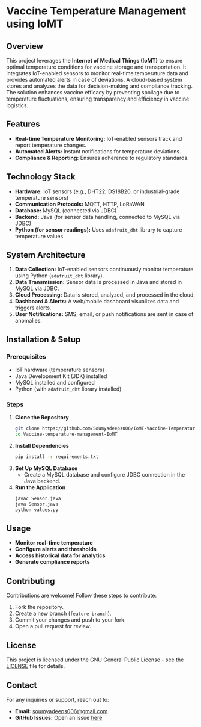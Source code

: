 # Vaccine Temperature Management using IoMT

## Overview
This project leverages the **Internet of Medical Things (IoMT)** to ensure optimal temperature conditions for vaccine storage and transportation. It integrates IoT-enabled sensors to monitor real-time temperature data and provides automated alerts in case of deviations. A cloud-based system stores and analyzes the data for decision-making and compliance tracking. The solution enhances vaccine efficacy by preventing spoilage due to temperature fluctuations, ensuring transparency and efficiency in vaccine logistics.

## Features
- **Real-time Temperature Monitoring:** IoT-enabled sensors track and report temperature changes.
- **Automated Alerts:** Instant notifications for temperature deviations.
- **Compliance & Reporting:** Ensures adherence to regulatory standards.

## Technology Stack
- **Hardware:** IoT sensors (e.g., DHT22, DS18B20, or industrial-grade temperature sensors)
- **Communication Protocols:** MQTT, HTTP, LoRaWAN
- **Database:** MySQL (connected via JDBC)
- **Backend:** Java (for sensor data handling, connected to MySQL via JDBC)
- **Python (for sensor readings):** Uses `adafruit_dht` library to capture temperature values

## System Architecture
1. **Data Collection:** IoT-enabled sensors continuously monitor temperature using Python (`adafruit_dht` library).
2. **Data Transmission:** Sensor data is processed in Java and stored in MySQL via JDBC.
3. **Cloud Processing:** Data is stored, analyzed, and processed in the cloud.
4. **Dashboard & Alerts:** A web/mobile dashboard visualizes data and triggers alerts.
5. **User Notifications:** SMS, email, or push notifications are sent in case of anomalies.

## Installation & Setup
### Prerequisites
- IoT hardware (temperature sensors)
- Java Development Kit (JDK) installed
- MySQL installed and configured
- Python (with `adafruit_dht` library installed)

### Steps
1. **Clone the Repository**
   ```sh
   git clone https://github.com/Soumyadeeps006/IoMT-Vaccine-Temperature-Monitoring.git
   cd Vaccine-temperature-management-IoMT
   ```
2. **Install Dependencies**
   ```sh
   pip install -r requirements.txt
   ```
3. **Set Up MySQL Database**
   - Create a MySQL database and configure JDBC connection in the Java backend.
4. **Run the Application**
   ```sh
   javac Sensor.java
   java Sensor.java
   python values.py
   ```

## Usage
- **Monitor real-time temperature**
- **Configure alerts and thresholds**
- **Access historical data for analytics**
- **Generate compliance reports**

## Contributing
Contributions are welcome! Follow these steps to contribute:
1. Fork the repository.
2. Create a new branch (`feature-branch`).
3. Commit your changes and push to your fork.
4. Open a pull request for review.

## License
This project is licensed under the GNU General Public License - see the [LICENSE](LICENSE) file for details.

## Contact
For any inquiries or support, reach out to:
- **Email:** soumyadeeps006@gmail.com
- **GitHub Issues:** Open an issue [here](https://github.com/Soumyadeeps006/IoMT-Vaccine-Temperature-Monitoring/issues)
